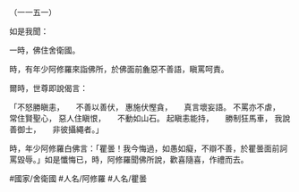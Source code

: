 （一一五一）

如是我聞：

一時，佛住舍衛國。

時，有年少阿修羅來詣佛所，於佛面前麁惡不善語，瞋罵呵責。

爾時，世尊即說偈言：

「不怒勝瞋恚，　　不善以善伏，
惠施伏慳貪，　　真言壞妄語。
不罵亦不虐，　　常住賢聖心，
惡人住瞋恨，　　不動如山石。
起瞋恚能持，　　勝制狂馬車，
我說善御士，　　非彼攝繩者。」

時，年少阿修羅白佛言：「瞿曇！我今悔過，如愚如癡，不辯不善，於瞿曇面前訶罵毀辱。」如是懺悔已，時，阿修羅聞佛所說，歡喜隨喜，作禮而去。

#國家/舍衛國
#人名/阿修羅
#人名/瞿曇
